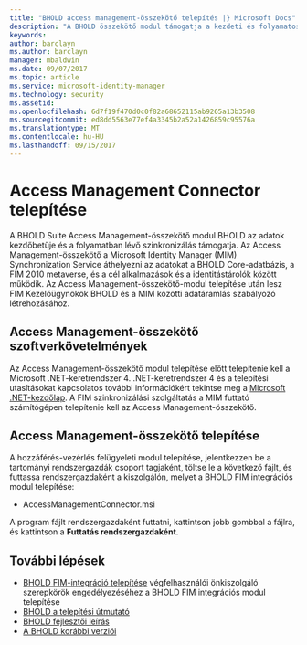 ```yaml
---
title: "BHOLD access management-összekötő telepítés |} Microsoft Docs"
description: "A BHOLD összekötő modul támogatja a kezdeti és folyamatos szinkronizálását."
keywords: 
author: barclayn
ms.author: barclayn
manager: mbaldwin
ms.date: 09/07/2017
ms.topic: article
ms.service: microsoft-identity-manager
ms.technology: security
ms.assetid: 
ms.openlocfilehash: 6d7f19f470d0c0f82a68652115ab9265a13b3508
ms.sourcegitcommit: ed8dd5563e77ef4a3345b2a52a1426859c95576a
ms.translationtype: MT
ms.contentlocale: hu-HU
ms.lasthandoff: 09/15/2017
---
```

# <a name="access-management-connector-installation"></a>Access Management Connector telepítése

A BHOLD Suite Access Management-összekötő modul BHOLD az adatok kezdőbetűje és a folyamatban lévő szinkronizálás támogatja. Az Access Management-összekötő a Microsoft Identity Manager (MIM) Synchronization Service áthelyezni az adatokat a BHOLD Core-adatbázis, a FIM 2010 metaverse, és a cél alkalmazások és a identitástárolók között működik. Az Access Management-összekötő-modul telepítése után lesz FIM Kezelőügynökök BHOLD és a MIM közötti adatáramlás szabályozó létrehozásához.

## <a name="access-management-connector-software-requirements"></a>Access Management-összekötő szoftverkövetelmények

Az Access Management-összekötő modul telepítése előtt telepítenie kell a Microsoft .NET-keretrendszer 4. .NET-keretrendszer 4 és a telepítési utasításokat kapcsolatos további információkért tekintse meg a [Microsoft .NET-kezdőlap](http://www.microsoft.com/net).
A FIM szinkronizálási szolgáltatás a MIM futtató számítógépen telepítenie kell az Access Management-összekötő.

## <a name="access-management-connector-setup"></a>Access Management-összekötő telepítése

A hozzáférés-vezérlés felügyeleti modul telepítése, jelentkezzen be a tartományi rendszergazdák csoport tagjaként, töltse le a következő fájlt, és futtassa rendszergazdaként a kiszolgálón, melyet a BHOLD FIM integrációs modul telepítése:

- AccessManagementConnector.msi

A program fájlt rendszergazdaként futtatni, kattintson jobb gombbal a fájlra, és kattintson a **Futtatás rendszergazdaként**.

## <a name="next-steps"></a>További lépések

- [BHOLD FIM-integráció telepítése](https://technet.microsoft.com/library/jj134093(v=ws.10).aspx) végfelhasználói önkiszolgáló szerepkörök engedélyezéséhez a BHOLD FIM integrációs modul telepítése
- [BHOLD a telepítési útmutató](bhold-installation-guide.md)
- [BHOLD fejlesztői leírás](../reference/mim2016-bhold-developer-reference.md)
- [A BHOLD korábbi verziói](../reference/version-bhold-history.md)